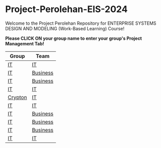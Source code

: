# Project-Perolehan-EIS-2024
Welcome to the Project Perolehan Repository for ENTERPRISE SYSTEMS DESIGN AND MODELING (Work-Based Learning) Course!

**Please CLICK ON your group name to enter your group's Project Management Tab!**

|Group                          |Team|
|-------------------------------|-|
|<a href="" >IT</a>|<a href="" >IT</a>|
|<a href="" >IT</a>|<a href="" >Business</a>|
|<a href="" >IT</a>|<a href="" >Business</a>|
|<a href="" >IT</a>|<a href="" >IT</a>|
|<a href="https://github.com/users/lzy0007/projects/7" >Crypton</a>|<a href="" >IT</a>|
|<a href="" >IT</a>|<a href="" >IT</a>|
|<a href="" >IT</a>|<a href="" >Business</a>|
|<a href="" >IT</a>|<a href="" >Business</a>|
|<a href="" >IT</a>|<a href="" >Business</a>|
|<a href="" >IT</a>|<a href="" >IT</a>|
